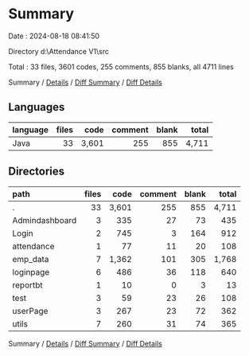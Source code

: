 # Summary

Date : 2024-08-18 08:41:50

Directory d:\\Attendance V1\\src

Total : 33 files,  3601 codes, 255 comments, 855 blanks, all 4711 lines

Summary / [Details](details.md) / [Diff Summary](diff.md) / [Diff Details](diff-details.md)

## Languages
| language | files | code | comment | blank | total |
| :--- | ---: | ---: | ---: | ---: | ---: |
| Java | 33 | 3,601 | 255 | 855 | 4,711 |

## Directories
| path | files | code | comment | blank | total |
| :--- | ---: | ---: | ---: | ---: | ---: |
| . | 33 | 3,601 | 255 | 855 | 4,711 |
| Admindashboard | 3 | 335 | 27 | 73 | 435 |
| Login | 2 | 745 | 3 | 164 | 912 |
| attendance | 1 | 77 | 11 | 20 | 108 |
| emp_data | 7 | 1,362 | 101 | 305 | 1,768 |
| loginpage | 6 | 486 | 36 | 118 | 640 |
| reportbt | 1 | 10 | 0 | 3 | 13 |
| test | 3 | 59 | 23 | 26 | 108 |
| userPage | 3 | 267 | 23 | 72 | 362 |
| utils | 7 | 260 | 31 | 74 | 365 |

Summary / [Details](details.md) / [Diff Summary](diff.md) / [Diff Details](diff-details.md)